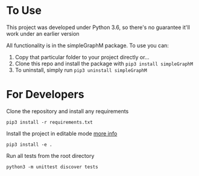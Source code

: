 # To Use
This project was developed under Python 3.6, so there's no guarantee it'll work under an earlier version

All functionality is in the simpleGraphM package. To use you can:
1. Copy that particular folder to your project directly or...
2. Clone this repo and install the package with `pip3 install simpleGraphM`
3. To uninstall, simply run `pip3 uninstall simpleGraphM`

# For Developers

Clone the repository and install any requirements 
```
pip3 install -r requirements.txt
```

Install the project in editable mode [more info](https://stackoverflow.com/questions/60638356/difference-between-pip-install-and-pip-install-e)

```
pip3 install -e .
```

Run all tests from the root directory
```
python3 -m unittest discover tests
```


